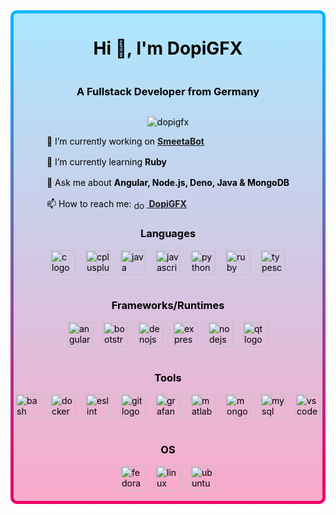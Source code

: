 <style>
  .outer-wrapper {
  }

  .inner-wrapper {
   
  }

  .tool-container {
  }

  .description-container {
  }
</style>
<div style="
    background: #00B9FF;
    background: linear-gradient(180deg, rgba(0, 185, 255, 1) 0%, rgba(241, 0, 100, 1) 100%);
    border-radius: 10px;
    padding: 5px;
    color: black;
">
  <div style="
    display: flex;
    align-items: center;
    justify-content: center;
    flex-direction: column;
    border-radius: 5px;
    background-color: #fffa;
  ">
    <h1 align="center">Hi 👋, I'm DopiGFX</h1>
    <h3 align="center">A Fullstack Developer from Germany</h3>
    <p>
      <img
        src="https://komarev.com/ghpvc/?username=dopigfx&label=Profile%20views&color=0e75b6&style=flat"
        alt="dopigfx"
      />
    </p>
    <div style="
      display: flex;
      flex-direction: column;
      justify-content: start;
      gap: 1rem;
    ">
      <span>🔭 I’m currently working on <b><a
            href="https://smeetabot.com"
            target="_blank"
          >SmeetaBot</a></b>
      </span>
      <span>🌱 I’m currently learning <b>Ruby</b></span>
      <span>💬 Ask me about <b>Angular, Node.js, Deno, Java & MongoDB</b></span>
      <span>📫 How to reach me:
        <a
          href="https://discord.gg/dopigfx"
          target="blank"
        >
          <img
            align="center"
            src="https://raw.githubusercontent.com/rahuldkjain/github-profile-readme-generator/master/src/images/icons/Social/discord.svg"
            alt="dopigfx"
            height="15"
            width="20"
          />
          <b>DopiGFX</b>
        </a>
      </span>
    </div>
    <h3>Languages</h3>
    <div style="
      max-width: 500px;
      display: flex;
      flex-wrap: wrap;
      justify-content: center;
      gap: 1rem;
      padding-bottom: 1rem;
    ">
      <img
        src="https://cdn.jsdelivr.net/gh/devicons/devicon/icons/c/c-original.svg"
        height="40"
        alt="c logo"
      />
      <img
        src="https://cdn.jsdelivr.net/gh/devicons/devicon/icons/cplusplus/cplusplus-original.svg"
        height="40"
        alt="cplusplus logo"
      />
      <img
        src="https://cdn.jsdelivr.net/gh/devicons/devicon/icons/java/java-original.svg"
        height="40"
        alt="java logo"
      />
      <img
        src="https://cdn.jsdelivr.net/gh/devicons/devicon/icons/javascript/javascript-original.svg"
        height="40"
        alt="javascript logo"
      />
      <img
        src="https://cdn.jsdelivr.net/gh/devicons/devicon/icons/python/python-original.svg"
        height="40"
        alt="python logo"
      />
      <img
        src="https://cdn.jsdelivr.net/gh/devicons/devicon/icons/ruby/ruby-original.svg"
        height="40"
        alt="ruby logo"
      />
      <img
        src="https://cdn.jsdelivr.net/gh/devicons/devicon/icons/typescript/typescript-original.svg"
        height="40"
        alt="typescript logo"
      />
    </div>
    <h3>Frameworks/Runtimes</h3>
    <div style="
      max-width: 500px;
      display: flex;
      flex-wrap: wrap;
      justify-content: center;
      gap: 1rem;
      padding-bottom: 1rem;
    ">
      <img
        src="https://cdn.jsdelivr.net/gh/devicons/devicon/icons/angularjs/angularjs-original.svg"
        height="40"
        alt="angularjs logo"
      />
      <img
        src="https://cdn.jsdelivr.net/gh/devicons/devicon/icons/bootstrap/bootstrap-original.svg"
        height="40"
        alt="bootstrap logo"
      />
      <img
        src="https://cdn.jsdelivr.net/gh/devicons/devicon/icons/denojs/denojs-original.svg"
        height="40"
        alt="denojs logo"
      />
      <img
        src="https://cdn.jsdelivr.net/gh/devicons/devicon/icons/express/express-original.svg"
        height="40"
        alt="express logo"
      />
      <img
        src="https://cdn.jsdelivr.net/gh/devicons/devicon/icons/nodejs/nodejs-original.svg"
        height="40"
        alt="nodejs logo"
      />
      <img
        src="https://cdn.jsdelivr.net/gh/devicons/devicon/icons/qt/qt-original.svg"
        height="40"
        alt="qt logo"
      />
    </div>
    <h3>Tools</h3>
    <div style="
      max-width: 500px;
      display: flex;
      flex-wrap: wrap;
      justify-content: center;
      gap: 1rem;
      padding-bottom: 1rem;
    ">
      <img
        src="https://cdn.jsdelivr.net/gh/devicons/devicon/icons/bash/bash-original.svg"
        height="40"
        alt="bash logo"
      />
      <img
        src="https://cdn.jsdelivr.net/gh/devicons/devicon/icons/docker/docker-original.svg"
        height="40"
        alt="docker logo"
      />
      <img
        src="https://cdn.jsdelivr.net/gh/devicons/devicon/icons/eslint/eslint-original.svg"
        height="40"
        alt="eslint logo"
      />
      <img
        src="https://cdn.jsdelivr.net/gh/devicons/devicon/icons/git/git-original.svg"
        height="40"
        alt="git logo"
      />
      <img
        src="https://cdn.jsdelivr.net/gh/devicons/devicon/icons/grafana/grafana-original.svg"
        height="40"
        alt="grafana logo"
      />
      <img
        src="https://cdn.jsdelivr.net/gh/devicons/devicon/icons/matlab/matlab-original.svg"
        height="40"
        alt="matlab logo"
      />
      <img
        src="https://cdn.jsdelivr.net/gh/devicons/devicon/icons/mongodb/mongodb-original.svg"
        height="40"
        alt="mongodb logo"
      />
      <img
        src="https://cdn.jsdelivr.net/gh/devicons/devicon/icons/mysql/mysql-original.svg"
        height="40"
        alt="mysql logo"
      />
      <img
        src="https://cdn.jsdelivr.net/gh/devicons/devicon/icons/vscode/vscode-original.svg"
        height="40"
        alt="vscode logo"
      />
    </div>
    <h3>OS</h3>
    <div style="
      max-width: 500px;
      display: flex;
      flex-wrap: wrap;
      justify-content: center;
      gap: 1rem;
      padding-bottom: 1rem;
    ">
      <img
        src="https://cdn.jsdelivr.net/gh/devicons/devicon/icons/fedora/fedora-original.svg"
        height="40"
        alt="fedora logo"
      />
      <img
        src="https://cdn.jsdelivr.net/gh/devicons/devicon/icons/linux/linux-original.svg"
        height="40"
        alt="linux logo"
      />
      <img
        src="https://cdn.jsdelivr.net/gh/devicons/devicon/icons/ubuntu/ubuntu-plain.svg"
        height="40"
        alt="ubuntu logo"
      />
    </div>
  </div>
</div>